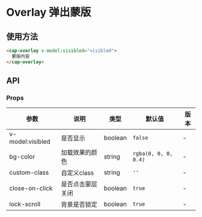 # Overlay 弹出蒙版

## 使用方法

```html
<cap-overlay v-model:visibled="visibled">
  蒙版内容
</cap-overlay>
```

## API

### Props

|  参数   | 说明  | 类型 | 默认值 | 版本
|  ----  | ----  | ---- | ---- | -
| v-model:visibled | 是否显示 | boolean | `false` | -
| bg-color | 加载效果的颜色 | string | `rgba(0, 0, 0, 0.4)` | -
| custom-class | 自定义class | string | `''` | -
| close-on-click | 是否点击蒙层关闭 | boolean | `true` | -
| lock-scroll | 背景是否锁定 | boolean | `true` | -